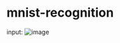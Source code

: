 # mnist-recognition

input:
![image](https://user-images.githubusercontent.com/43928250/133066384-93ed5b6d-1318-46c7-a7c8-1fd49bcb0d5b.png)
